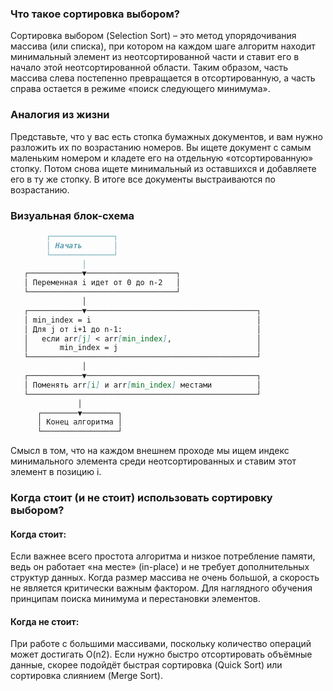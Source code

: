 ### Что такое сортировка выбором?

Сортировка выбором (Selection Sort) – это метод упорядочивания массива (или списка), при котором на каждом шаге алгоритм находит минимальный элемент из неотсортированной части и ставит его в начало этой неотсортированной области. Таким образом, часть массива слева постепенно превращается в отсортированную, а часть справа остается в режиме «поиск следующего минимума».

### Аналогия из жизни

Представьте, что у вас есть стопка бумажных документов, и вам нужно разложить их по возрастанию номеров. Вы ищете документ с самым маленьким номером и кладете его на отдельную «отсортированную» стопку. Потом снова ищете минимальный из оставшихся и добавляете его в ту же стопку. В итоге все документы выстраиваются по возрастанию.

### Визуальная блок-схема

```md
        ┌──────────────┐
        │ Начать       │
        └──────────────┘
                │
   ┌────────────▼────────────────────┐
   │ Переменная i идет от 0 до n-2   │
   └─────────────────────────────────┘
                │
   ┌────────────▼──────────────────────────────────────┐
   │ min_index = i                                     │
   │ Для j от i+1 до n-1:                              │
   │   если arr[j] < arr[min_index],                   │
   │       min_index = j                               │
   └───────────────────────────────────────────────────┘
                │
   ┌────────────▼──────────────────────────────────────┐
   │ Поменять arr[i] и arr[min_index] местами          │
   └───────────────────────────────────────────────────┘
               │
      ┌────────▼────────┐
      │ Конец алгоритма │
      └─────────────────┘

```

Смысл в том, что на каждом внешнем проходе мы ищем индекс минимального элемента среди неотсортированных и ставим этот элемент в позицию i.

### Когда стоит (и не стоит) использовать сортировку выбором?

#### Когда стоит:

Если важнее всего простота алгоритма и низкое потребление памяти, ведь он работает «на месте» (in-place) и не требует дополнительных структур данных.
Когда размер массива не очень большой, а скорость не является критически важным фактором.
Для наглядного обучения принципам поиска минимума и перестановки элементов.

#### Когда не стоит:

При работе с большими массивами, поскольку количество операций может достигать O(n2).
Если нужно быстро отсортировать объёмные данные, скорее подойдёт быстрая сортировка (Quick Sort) или сортировка слиянием (Merge Sort).

